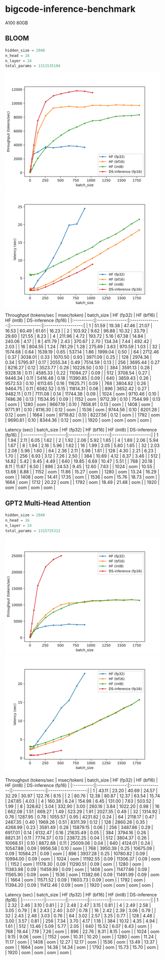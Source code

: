 # bigcode-inference-benchmark
A100 80GB

## BLOOM
```python
hidden_size = 2048
n_head = 16
n_layer = 24
total_params = 1311535104
```

![image](images/BLOOM-throughput.png)
![image](images/BLOOM-latency.png)

Throughput (tokens/sec | msec/token)
| batch_size |    HF (fp32)    |    HF (bf16)    |    HF (int8)    | DS-inference (fp16) |
|:----------:|:---------------:|:---------------:|:---------------:|:-------------------:|
| 1          | 51.59 \| 19.38  | 47.46 \| 21.07  | 16.53 \| 60.49  | 61.61 \| 16.23      |
| 2          | 103.92 \| 9.62  | 96.88 \| 10.32  | 33.79 \| 29.60  | 121.55 \| 8.23      |
| 4          | 211.96 \| 4.72  | 193.72 \| 5.16  | 67.38 \| 14.84  | 240.06 \| 4.17      |
| 8          | 411.79 \| 2.43  | 370.67 \| 2.70  | 134.34 \| 7.44  | 492.42 \| 2.03      |
| 16         | 804.55 \| 1.24  | 781.29 \| 1.28  | 275.69 \| 3.63  | 970.59 \| 1.03      |
| 32         | 1574.68 \| 0.64 | 1539.19 \| 0.65 | 537.14 \| 1.86  | 1999.04 \| 0.50     |
| 64         | 2712.46 \| 0.37 | 3038.01 \| 0.33 | 1070.50 \| 0.93 | 3971.09 \| 0.25     |
| 128        | 2974.36 \| 0.34 | 5795.97 \| 0.17 | 2055.34 \| 0.49 | 7514.59 \| 0.13     |
| 256        | 3695.44 \| 0.27 | 8216.27 \| 0.12 | 3523.77 \| 0.28 | 10226.50 \| 0.10    |
| 384        | 3591.13 \| 0.28 | 9328.18 \| 0.11 | 4585.33 \| 0.22 | 11094.27 \| 0.09    |
| 512        | 3708.54 \| 0.27 | 9446.34 \| 0.11 | 5416.48 \| 0.18 | 11390.85 \| 0.09    |
| 640        | 3859.43 \| 0.26 | 9572.53 \| 0.10 | 6113.65 \| 0.16 | 11625.71 \| 0.09    |
| 768        | 3804.82 \| 0.26 | 9464.75 \| 0.11 | 6582.52 \| 0.15 | 11814.31 \| 0.08    |
| 896        | 3652.42 \| 0.27 | 9482.11 \| 0.11 | 7111.08 \| 0.14 | 11744.38 \| 0.09    |
| 1024       | oom             | 9710.46 \| 0.10 | 7486.36 \| 0.13 | 11534.95 \| 0.09    |
| 1152       | oom             | 9712.39 \| 0.10 | 7544.99 \| 0.13 | oom                 |
| 1280       | oom             | 9667.19 \| 0.10 | 7858.91 \| 0.13 | oom                 |
| 1408       | oom             | 9771.91 \| 0.10 | 8116.30 \| 0.12 | oom                 |
| 1536       | oom             | 9744.56 \| 0.10 | 8201.28 \| 0.12 | oom                 |
| 1664       | oom             | 9719.82 \| 0.10 | 8227.56 \| 0.12 | oom                 |
| 1792       | oom             | 9690.61 \| 0.10 | 8344.36 \| 0.12 | oom                 |
| 1920       | oom             | oom             | oom             | oom                 |

Latency (sec)
| batch_size | HF (fp32) | HF (bf16) | HF (int8) | DS-inference (fp16) |
|:----------:|:---------:|:---------:|:---------:|:-------------------:|
| 1          | 1.94      | 2.11      | 6.05      | 1.62                |
| 2          | 1.92      | 2.06      | 5.92      | 1.65                |
| 4          | 1.89      | 2.06      | 5.94      | 1.67                |
| 8          | 1.94      | 2.16      | 5.96      | 1.62                |
| 16         | 1.99      | 2.05      | 5.80      | 1.65                |
| 32         | 2.03      | 2.08      | 5.96      | 1.60                |
| 64         | 2.36      | 2.11      | 5.98      | 1.61                |
| 128        | 4.30      | 2.21      | 6.23      | 1.70                |
| 256        | 6.93      | 3.12      | 7.26      | 2.50                |
| 384        | 10.69     | 4.12      | 8.37      | 3.46                |
| 512        | 14.82     | 5.42      | 9.45      | 4.49                |
| 640        | 19.85     | 6.69      | 10.47     | 5.51                |
| 768        | 20.18     | 8.11      | 11.67     | 6.50                |
| 896        | 24.53     | 9.45      | 12.60     | 7.63                |
| 1024       | oom       | 10.55     | 13.68     | 8.88                |
| 1152       | oom       | 11.86     | 15.27     | oom                 |
| 1280       | oom       | 13.24     | 16.29     | oom                 |
| 1408       | oom       | 14.41     | 17.35     | oom                 |
| 1536       | oom       | 15.76     | 18.73     | oom                 |
| 1664       | oom       | 17.12     | 20.22     | oom                 |
| 1792       | oom       | 18.49     | 21.48     | oom                 |
| 1920       | oom       | oom       | oom       | oom                 |

## GPT2 Multi-Head Attention
```python
hidden_size = 2048
n_head = 16
n_layer = 24
total_params = 1315725312
```

![image](images/GPT2-MHA-throughput.png)
![image](images/GPT2-MHA-latency.png)

Throughput (tokens/sec | msec/token)
| batch_size |    HF (fp32)    |    HF (bf16)     |    HF (int8)     | DS-inference (fp16) |
|:----------:|:---------------:|:----------------:|:----------------:|:-------------------:|
| 1          | 43.11 \| 23.20  | 40.69 \| 24.57   | 32.29 \| 30.97   | 122.76 \| 8.15      |
| 2          | 80.76 \| 12.38  | 80.87 \| 12.37   | 63.54 \| 15.74   | 247.85 \| 4.03      |
| 4          | 160.38 \| 6.24  | 154.98 \| 6.45   | 131.00 \| 7.63   | 503.52 \| 1.99      |
| 8          | 328.62 \| 3.04  | 332.90 \| 3.00   | 260.16 \| 3.84   | 1022.20 \| 0.98     |
| 16         | 662.08 \| 1.51  | 669.27 \| 1.49   | 523.29 \| 1.91   | 2027.35 \| 0.49     |
| 32         | 1314.92 \| 0.76 | 1287.95 \| 0.78  | 1055.57 \| 0.95  | 4231.82 \| 0.24     |
| 64         | 2118.17 \| 0.47 | 2487.35 \| 0.40  | 1969.26 \| 0.51  | 8311.39 \| 0.12     |
| 128        | 2860.26 \| 0.35 | 4268.99 \| 0.23  | 3581.49 \| 0.28  | 15879.15 \| 0.06    |
| 256        | 3487.86 \| 0.29 | 6917.01 \| 0.14  | 6132.47 \| 0.16  | 21635.49 \| 0.05    |
| 384        | 3794.16 \| 0.26 | 8821.31 \| 0.11  | 7774.37 \| 0.13  | 23872.25 \| 0.04    |
| 512        | 3804.37 \| 0.26 | 10068.51 \| 0.10 | 8872.88 \| 0.11  | 25009.06 \| 0.04    |
| 640        | 4124.01 \| 0.24 | 10547.88 \| 0.09 | 9956.58 \| 0.10  | oom                 |
| 768        | 3950.39 \| 0.25 | 10675.09 \| 0.09 | 10584.21 \| 0.09 | oom                 |
| 896        | 3937.28 \| 0.25 | 10780.82 \| 0.09 | 10994.00 \| 0.09 | oom                 |
| 1024       | oom             | 11192.55 \| 0.09 | 11306.37 \| 0.09 | oom                 |
| 1152       | oom             | 11178.30 \| 0.09 | 11290.51 \| 0.09 | oom                 |
| 1280       | oom             | 11383.98 \| 0.09 | 11459.89 \| 0.09 | oom                 |
| 1408       | oom             | 11477.66 \| 0.09 | 11565.90 \| 0.09 | oom                 |
| 1536       | oom             | 11382.66 \| 0.09 | 11491.99 \| 0.09 | oom                 |
| 1664       | oom             | 11571.52 \| 0.09 | 11603.73 \| 0.09 | oom                 |
| 1792       | oom             | 11394.20 \| 0.09 | 11412.46 \| 0.09 | oom                 |
| 1920       | oom             | oom              | oom              | oom                 |

Latency (sec)
| batch_size | HF (fp32) | HF (bf16) | HF (int8) | DS-inference (fp16) |
|:----------:|:---------:|:---------:|:---------:|:-------------------:|
| 1          | 2.32      | 2.46      | 3.10      | 0.81                |
| 2          | 2.48      | 2.47      | 3.15      | 0.81                |
| 4          | 2.49      | 2.58      | 3.05      | 0.79                |
| 8          | 2.43      | 2.40      | 3.07      | 0.78                |
| 16         | 2.42      | 2.39      | 3.06      | 0.79                |
| 32         | 2.43      | 2.48      | 3.03      | 0.76                |
| 64         | 3.02      | 2.57      | 3.25      | 0.77                |
| 128        | 4.48      | 3.00      | 3.57      | 0.81                |
| 256        | 7.34      | 3.70      | 4.17      | 1.18                |
| 384        | 10.12     | 4.35      | 4.94      | 1.61                |
| 512        | 13.46     | 5.09      | 5.77      | 2.05                |
| 640        | 15.52     | 6.07      | 6.43      | oom                 |
| 768        | 19.44     | 7.19      | 7.26      | oom                 |
| 896        | 22.76     | 8.31      | 8.15      | oom                 |
| 1024       | oom       | 9.15      | 9.06      | oom                 |
| 1152       | oom       | 10.31     | 10.20     | oom                 |
| 1280       | oom       | 11.24     | 11.17     | oom                 |
| 1408       | oom       | 12.27     | 12.17     | oom                 |
| 1536       | oom       | 13.49     | 13.37     | oom                 |
| 1664       | oom       | 14.38     | 14.34     | oom                 |
| 1792       | oom       | 15.73     | 15.70     | oom                 |
| 1920       | oom       | oom       | oom       | oom                 |
